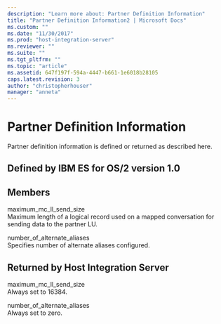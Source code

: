 ```yaml
---
description: "Learn more about: Partner Definition Information"
title: "Partner Definition Information2 | Microsoft Docs"
ms.custom: ""
ms.date: "11/30/2017"
ms.prod: "host-integration-server"
ms.reviewer: ""
ms.suite: ""
ms.tgt_pltfrm: ""
ms.topic: "article"
ms.assetid: 647f197f-594a-4447-b661-1e6018b28105
caps.latest.revision: 3
author: "christopherhouser"
manager: "anneta"
---
```

# Partner Definition Information
Partner definition information is defined or returned as described here.  
  
## Defined by IBM ES for OS/2 version 1.0  
  
## Members  
 maximum_mc_ll_send_size  
 Maximum length of a logical record used on a mapped conversation for sending data to the partner LU.  
  
 number_of_alternate_aliases  
 Specifies number of alternate aliases configured.  
  
## Returned by Host Integration Server  
 maximum_mc_ll_send_size  
 Always set to 16384.  
  
 number_of_alternate_aliases  
 Always set to zero.
